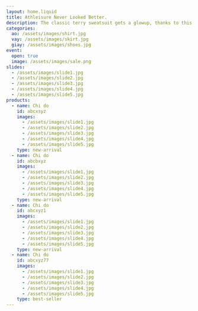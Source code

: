 ```yaml
---
layout: home.liquid
title: Athleisure Never Looked Better.
description: The classic terry sweatsuit gets a glowup, thanks to this Alto hoodie with a cropped silhouette and raw-edge details paired with matching sweatpants.
categories:
  ao: /assets/images/shirt.jpg
  vay: /assets/images/skirt.jpg
  giay: /assets/images/shoes.jpg
event:
  open: true
  image: /assets/images/sale.png
slides:
  - /assets/images/slide1.jpg
  - /assets/images/slide2.jpg
  - /assets/images/slide3.jpg
  - /assets/images/slide4.jpg
  - /assets/images/slide5.jpg
products:
  - name: Chi do
    id: abcxsyz
    images:
      - /assets/images/slide1.jpg
      - /assets/images/slide2.jpg
      - /assets/images/slide3.jpg
      - /assets/images/slide4.jpg
      - /assets/images/slide5.jpg
    type: new-arrival
  - name: Chi do
    id: abcbxyz
    images:
      - /assets/images/slide1.jpg
      - /assets/images/slide2.jpg
      - /assets/images/slide3.jpg
      - /assets/images/slide4.jpg
      - /assets/images/slide5.jpg
    type: new-arrival
  - name: Chi do
    id: abcxyz1
    images:
      - /assets/images/slide1.jpg
      - /assets/images/slide2.jpg
      - /assets/images/slide3.jpg
      - /assets/images/slide4.jpg
      - /assets/images/slide5.jpg
    type: new-arrival
  - name: Chi do
    id: abcxyz77
    images:
      - /assets/images/slide1.jpg
      - /assets/images/slide2.jpg
      - /assets/images/slide3.jpg
      - /assets/images/slide4.jpg
      - /assets/images/slide5.jpg
    type: best-seller
---
```

